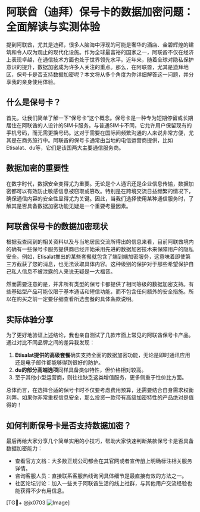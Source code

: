 # 阿联酋（迪拜）保号卡的数据加密问题：全面解读与实测体验

提到阿联酋，尤其是迪拜，很多人脑海中浮现的可能是奢华的酒店、金碧辉煌的建筑和令人叹为观止的现代化设施。作为全球最富裕的国家之一，阿联酋不仅在经济上表现卓越，在通信技术方面也处于世界领先水平。近年来，随着全球对隐私保护意识的提升，数据加密成为许多人关注的重点。那么，在阿联酋，尤其是迪拜地区，保号卡是否支持数据加密呢？本文将从多个角度为你详细解答这一问题，并分享我的亲身使用体验。

## 什么是保号卡？

首先，让我们简单了解一下“保号卡”这个概念。保号卡是一种专为短期停留或长期居住在阿联酋的人设计的SIM卡服务。与普通SIM卡不同，它允许用户保留现有的手机号码，而无需更换号码。这对于需要在国际间频繁沟通的人来说非常方便，尤其是在商务旅行中。阿联酋的保号卡通常由当地的电信运营商提供，比如Etisalat、du等，它们是该国两大主要通信服务商。

## 数据加密的重要性

在数字时代，数据安全变得尤为重要。无论是个人通讯还是企业信息传输，数据加密都可以有效防止敏感信息被窃取或篡改。特别是在跨境交流日益频繁的情况下，确保通信内容的安全性显得尤为关键。因此，当我们选择使用某种通信服务时，了解其是否具备数据加密功能无疑是一个重要考量因素。

## 阿联酋保号卡的数据加密现状

根据我查阅到的相关资料以及与当地居民交流所得出的信息来看，目前阿联酋境内的确有一些保号卡服务提供商已经开始采用先进的数据加密技术来保障用户的隐私安全。例如，Etisalat推出的某些套餐就包含了端到端加密服务，这意味着即使第三方截获了您的消息，也无法读取具体内容。这种级别的保护对于那些希望保护自己私人信息不被泄露的人来说无疑是一大福音。

然而需要注意的是，并非所有类型的保号卡都提供了相同等级的数据加密支持。有些基础型产品可能仅限于基本通话和短信功能，而不包含任何额外的安全措施。所以在购买之前一定要仔细查看所选套餐的具体条款说明。

## 实际体验分享

为了更好地验证上述结论，我也亲自测试了几款市面上常见的阿联酋保号卡产品。通过对比不同品牌之间的差异我发现：

1. **Etisalat提供的高级套餐**确实支持全面的数据加密功能，无论是即时通讯应用还是电子邮件都能够得到很好的防护。
2. **du的部分高端选项**同样具备类似特性，但价格相对较高。
3. 至于其他小型运营商，则往往缺乏这类增值服务，更多侧重于性价比方面。

总体而言，在选择合适的保号卡时不仅要考虑费用预算，还需要结合自身需求权衡利弊。如果你非常重视信息安全，那么投资一款带有高级加密特性的产品绝对是值得的！

## 如何判断保号卡是否支持数据加密？

最后再给大家分享几个简单实用的小技巧，帮助大家快速判断某款保号卡是否具备数据加密能力：

- 查看官方文档：大多数正规公司都会在其官网或者宣传册上明确标注相关服务详情。
- 咨询客服人员：直接联系客服热线询问具体细节是最直接有效的方法之一。
- 社区论坛讨论：加入一些关于阿联酋生活的线上社群，与其他用户交流经验也能获得不少有用信息。

[TG💪+ @jx0703 ![Image](https://github.com/user-attachments/assets/dbca1d08-cadb-493c-b0ec-ad6f7a83f270)]